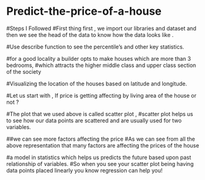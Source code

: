 # Predict-the-price-of-a-house

#Steps I Followed
#First thing first , we import our libraries and dataset and then we see the head of the data to know how the data looks like .

#Use describe function to see the percentile’s and other key statistics.

#for a good locality a builder opts to make houses which are more than 3 bedrooms,
#which attracts the higher middle class and upper class section of the society

#Visualizing the location of the houses based on latitude and longitude.

#Let us start with , If price is getting affecting by living area of the house or not ?

#The plot that we used above is called scatter plot , 
#scatter plot helps us to see how our data points are scattered and are usually used for two variables.

##we can see more factors affecting the price
#As we can see from all the above representation that many factors are affecting the prices of the house

#a model in statistics which helps us predicts the future based upon past relationship of variables. 
#So when you see your scatter plot being having data points placed linearly you know regression can help you!
